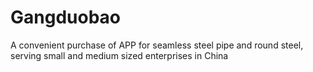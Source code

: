 # Gangduobao
 A convenient purchase of APP for seamless steel pipe and round steel, serving small and medium sized enterprises in China
